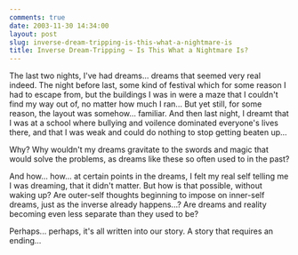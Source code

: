 ```yaml
---
comments: true
date: 2003-11-30 14:34:00
layout: post
slug: inverse-dream-tripping-is-this-what-a-nightmare-is
title: Inverse Dream-Tripping ~ Is This What a Nightmare Is?
---
```


The last two nights, I've had dreams... dreams that seemed very real indeed.  The night before last, some kind of festival which for some reason I had to escape from, but the buildings I was in were a maze that I couldn't find my way out of, no matter how much I ran... But yet still, for some reason, the layout was somehow... familiar.  And then last night, I dreamt that I was at a school where bullying and voilence dominated everyone's lives there, and that I was weak and could do nothing to stop getting beaten up...  

Why?  Why wouldn't my dreams gravitate to the swords and magic that would solve the problems, as dreams like these so often used to in the past?  

And how... how... at certain points in the dreams, I felt my real self telling me I was dreaming, that it didn't matter.  But how is that possible, without waking up?  Are outer-self thoughts beginning to impose on inner-self dreams, just as the inverse already happens...?  Are dreams and reality becoming even less separate than they used to be?  

Perhaps... perhaps, it's all written into our story.  A story that requires an ending...
